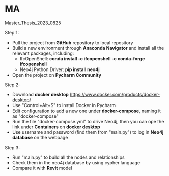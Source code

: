 # MA
Master_Thesis_2023_0825

Step 1: 
- Pull the project from **GitHub** repository to local repository
- Build a new environment through **Anaconda Navigator** and install all the relevant packages, including:
  - IfcOpenShell: **conda install -c ifcopenshell -c conda-forge ifcopenshell**
  - Neo4j Python Driver: **pip install neo4j**
- Open the project on **Pycharm Community**

Step 2:
- Download **docker desktop** https://www.docker.com/products/docker-desktop/ 
- Use "Control+Alt+S" to install Docker in Pycharm
- Edit configuration to add a new one under **docker-compose**, naming it as "docker-compose"
- Run the file "docker-compose.yml" to drive Neo4j,
  then you can ope the link under **Containers** on **docker desktop**
- Use username and password (find them from "main.py") to log in **Neo4j database** on the webpage

Step 3:
- Run "main.py" to build all the nodes and relationships 
- Check them in the neo4j database by using cypher language
- Compare it with **Revit** model
